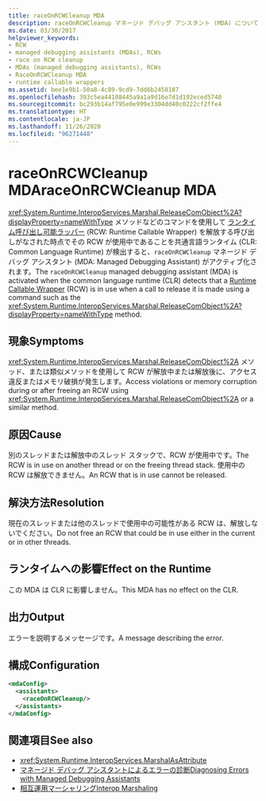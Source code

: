 ```yaml
---
title: raceOnRCWCleanup MDA
description: raceOnRCWCleanup マネージド デバッグ アシスタント (MDA) について確認します。これは、RCW が .NET 内の別のスレッド上または解放中のスレッド スタック上で使用されている場合にアクティブ化されます。
ms.date: 03/30/2017
helpviewer_keywords:
- RCW
- managed debugging assistants (MDAs), RCWs
- race on RCW cleanup
- MDAs (managed debugging assistants), RCWs
- RaceOnRCWCleanup MDA
- runtime callable wrappers
ms.assetid: bee1e9b1-50a8-4c89-9cd9-7dd6b2458187
ms.openlocfilehash: 393c5ea44108445a9a1a9d16e7d1d192eced5740
ms.sourcegitcommit: bc293b14af795e0e999e3304dd40c0222cf2ffe4
ms.translationtype: HT
ms.contentlocale: ja-JP
ms.lasthandoff: 11/26/2020
ms.locfileid: "96271448"
---
```

# <a name="raceonrcwcleanup-mda"></a><span data-ttu-id="38b1f-103">raceOnRCWCleanup MDA</span><span class="sxs-lookup"><span data-stu-id="38b1f-103">raceOnRCWCleanup MDA</span></span>

<span data-ttu-id="38b1f-104"><xref:System.Runtime.InteropServices.Marshal.ReleaseComObject%2A?displayProperty=nameWithType> メソッドなどのコマンドを使用して [ランタイム呼び出し可能ラッパー](../../standard/native-interop/runtime-callable-wrapper.md) (RCW: Runtime Callable Wrapper) を解放する呼び出しがなされた時点でその RCW が使用中であることを共通言語ランタイム (CLR: Common Language Runtime) が検出すると、`raceOnRCWCleanup` マネージド デバッグ アシスタント (MDA: Managed Debugging Assistant) がアクティブ化されます。</span><span class="sxs-lookup"><span data-stu-id="38b1f-104">The `raceOnRCWCleanup` managed debugging assistant (MDA) is activated when the common language runtime (CLR) detects that a [Runtime Callable Wrapper](../../standard/native-interop/runtime-callable-wrapper.md) (RCW) is in use when a call to release it is made using a command such as the <xref:System.Runtime.InteropServices.Marshal.ReleaseComObject%2A?displayProperty=nameWithType> method.</span></span>  
  
## <a name="symptoms"></a><span data-ttu-id="38b1f-105">現象</span><span class="sxs-lookup"><span data-stu-id="38b1f-105">Symptoms</span></span>  

 <span data-ttu-id="38b1f-106"><xref:System.Runtime.InteropServices.Marshal.ReleaseComObject%2A> メソッド、または類似メソッドを使用して RCW が解放中または解放後に、アクセス違反またはメモリ破損が発生します。</span><span class="sxs-lookup"><span data-stu-id="38b1f-106">Access violations or memory corruption during or after freeing an RCW using <xref:System.Runtime.InteropServices.Marshal.ReleaseComObject%2A> or a similar method.</span></span>  
  
## <a name="cause"></a><span data-ttu-id="38b1f-107">原因</span><span class="sxs-lookup"><span data-stu-id="38b1f-107">Cause</span></span>  

 <span data-ttu-id="38b1f-108">別のスレッドまたは解放中のスレッド スタックで、RCW が使用中です。</span><span class="sxs-lookup"><span data-stu-id="38b1f-108">The RCW is in use on another thread or on the freeing thread stack.</span></span>  <span data-ttu-id="38b1f-109">使用中の RCW は解放できません。</span><span class="sxs-lookup"><span data-stu-id="38b1f-109">An RCW that is in use cannot be released.</span></span>  
  
## <a name="resolution"></a><span data-ttu-id="38b1f-110">解決方法</span><span class="sxs-lookup"><span data-stu-id="38b1f-110">Resolution</span></span>  

 <span data-ttu-id="38b1f-111">現在のスレッドまたは他のスレッドで使用中の可能性がある RCW は、解放しないでください。</span><span class="sxs-lookup"><span data-stu-id="38b1f-111">Do not free an RCW that could be in use either in the current or in other threads.</span></span>  
  
## <a name="effect-on-the-runtime"></a><span data-ttu-id="38b1f-112">ランタイムへの影響</span><span class="sxs-lookup"><span data-stu-id="38b1f-112">Effect on the Runtime</span></span>  

 <span data-ttu-id="38b1f-113">この MDA は CLR に影響しません。</span><span class="sxs-lookup"><span data-stu-id="38b1f-113">This MDA has no effect on the CLR.</span></span>  
  
## <a name="output"></a><span data-ttu-id="38b1f-114">出力</span><span class="sxs-lookup"><span data-stu-id="38b1f-114">Output</span></span>  

 <span data-ttu-id="38b1f-115">エラーを説明するメッセージです。</span><span class="sxs-lookup"><span data-stu-id="38b1f-115">A message describing the error.</span></span>  
  
## <a name="configuration"></a><span data-ttu-id="38b1f-116">構成</span><span class="sxs-lookup"><span data-stu-id="38b1f-116">Configuration</span></span>  
  
```xml  
<mdaConfig>  
  <assistants>  
    <raceOnRCWCleanup/>  
  </assistants>  
</mdaConfig>  
```  
  
## <a name="see-also"></a><span data-ttu-id="38b1f-117">関連項目</span><span class="sxs-lookup"><span data-stu-id="38b1f-117">See also</span></span>

- <xref:System.Runtime.InteropServices.MarshalAsAttribute>
- [<span data-ttu-id="38b1f-118">マネージド デバッグ アシスタントによるエラーの診断</span><span class="sxs-lookup"><span data-stu-id="38b1f-118">Diagnosing Errors with Managed Debugging Assistants</span></span>](diagnosing-errors-with-managed-debugging-assistants.md)
- [<span data-ttu-id="38b1f-119">相互運用マーシャリング</span><span class="sxs-lookup"><span data-stu-id="38b1f-119">Interop Marshaling</span></span>](../interop/interop-marshaling.md)

